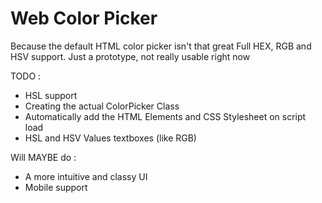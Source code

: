 # Web Color Picker

Because the default HTML color picker isn't that great
Full HEX, RGB and HSV support. Just a prototype, not really usable right now

TODO :

- HSL support
- Creating the actual ColorPicker Class
- Automatically add the HTML Elements and CSS Stylesheet on script load
- HSL and HSV Values textboxes (like RGB)

Will MAYBE do :

- A more intuitive and classy UI
- Mobile support
